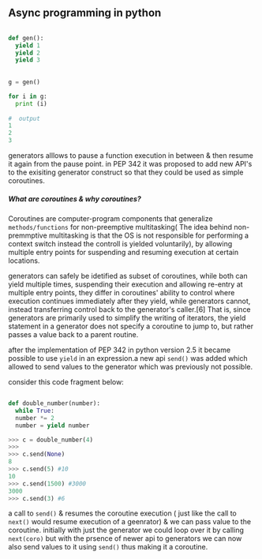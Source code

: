 ## Async programming in python

```python

def gen():
  yield 1
  yield 2
  yield 3
  
  
g = gen()

for i in g:
  print (i)
  
#  output
1
2
3
```


generators alllows to pause a function execution in between & then resume it again from the pause point.
in PEP 342 it was proposed to add new API's to the exisiting generator construct so that they could be used
as simple coroutines.

##### What are coroutines & why coroutines?

Coroutines are computer-program components that generalize `methods/functions` for non-preemptive multitasking( The idea behind non-premmptive multitasking is that the OS is not responsible for performing  a context switch instead the controll is yielded voluntarily), by allowing multiple entry points for suspending and resuming execution at certain locations.



generators can safely be idetified as subset of coroutines, while both can yield multiple times, suspending their execution and allowing re-entry at multiple entry points, they differ in coroutines' ability to control where execution continues immediately after they yield, while generators cannot, instead transferring control back to the generator's caller.[6] That is, since generators are primarily used to simplify the writing of iterators, the yield statement in a generator does not specify a coroutine to jump to, but rather passes a value back to a parent routine.



after the implementation of PEP 342 in python version 2.5 it became possible to use `yield` in an expression.a new api `send()` was added which allowed to send values to the generator which was previously not possible.

consider this code fragment below:
```python

def double_number(number):
  while True:
  number *= 2
  number = yield number

>>> c = double_number(4)
>>> 
>>> c.send(None)
8
>>> c.send(5) #10
10
>>> c.send(1500) #3000
3000
>>> c.send(3) #6

```

a call to `send()` & resumes the coroutine execution ( just like the call to `next()` would resume execution of a geenrator) & we can pass value to the coroutine.
initially with just the generator we could loop over it by calling `next(coro)` but with the prsence of newer api to generators we can now also send values to it using `send()` thus making it a coroutine.
